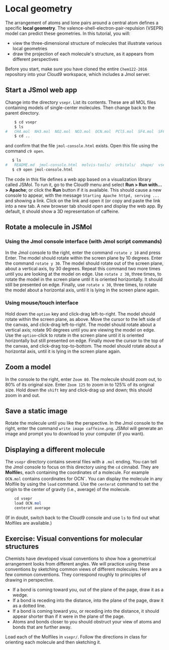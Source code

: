 # Local geometry

The arrangement of atoms and lone pairs around a central atom defines a specific **local geometry**. The valence-shell-electron-pair-repulsion (VSEPR) model can predict these geometries. In this tutorial, you will:

- view the three-dimensional structure of molecules that illustrate various local geometries
- draw the projection of each molecule's structure, as it appears from different perspectives

Before you start, make sure you have cloned the entire `Chem122-2016` repository into your Cloud9 workspace, which includes a Jmol server.


## Start a JSmol web app

Change into the directory `vsepr`. List its contents. These are all MOL files containing models of single-center molecules. Then change back to the parent directory.

```bash
    $ cd vsepr
    $ ls
#   CH4.mol  NH3.mol  NO2.mol  NO3.mol  OCN.mol  PCl5.mol  SF4.mol  SF6.mol  XeF4.mol  vsepr.md  water.mol    
    $ cd ..
```

 and confirm that the file `jmol-console.html` exists. Open this file using the command `c9 open`.
 
 ```bash
    $ ls
#   README.md  jmol-console.html  molvis-tools/  orbitals/  shape/  vsepr/  welcome/
    $ c9 open jmol-console.html
```
 
The code in this file defines a web app based on a visualization library called JSMol. To run it, go to the Cloud9 menu and select **Run > Run with... > Apache**; or click the **Run** button if it is available. This should cause a new console to appear, with the message `Starting Apache httpd, serving ...` and showing a link. Click on the link and open it (or copy and paste the link into a new tab. A new browser tab should open and display the web app. By default, it should show a 3D representation of caffeine. 

## Rotate a molecule in JSMol

### Using the Jmol console interface (with Jmol script commands)

In the Jmol console to the right, enter the command `rotate z 10` and press Enter. The model should rotate within the screen plane by 10 degrees. Enter the command `rotate y 30`. The model should rotate out of the screen plane, about a vertical axis, by 30 degrees. Repeat this command two more times until you are looking at the model on edge. Use `rotate z 30`, three times, to rotate the model in the screen plane until it is oriented horizontally. It should still be presented on edge. Finally, use `rotate x 30`, three times, to rotate the model about a horizontal axis, until it is lying in the screen plane again.

### Using mouse/touch interface

Hold down the `option` key and click-drag left-to-right. The model should rotate within the screen plane, as above. Move the cursor to the left side of the canvas, and click-drag left-to-right. The model should rotate about a vertical axis; rotate 90 degrees until you are viewing the model on edge. Use the `option`-click to rotate in the screen plane until it is oriented horizontally but still presented on edge. Finally move the cursor to the top of the canvas, and click-drag top-to-bottom. The model should rotate about a horizontal axis, until it is lying in the screen plane again.

## Zoom a model

In the console to the right, enter `Zoom 80`. The molecule should zoom out, to 80% of its original size. Enter `Zoom 125` to zoom in to 125% of its original size. Hold down the `shift` key and click-drag up and down; this should zoom in and out.


## Save a static image

Rotate the molecule until you like the perspective. In the Jmol console to the right, enter the command `write image caffeine.png`. JSMol will generate an image and prompt you to download to your computer (if you want). 


## Displaying a different molecule

The `vsepr` directory contains several files with a `.mol` ending. You can tell the Jmol console to focus on this directory using the `cd` cinnabd. They are **Molfile**s, each containing the coordinates of a molecule. For example `OCN.mol` contains coordinates for OCN<sup>-</sup>. You can display the molecule in any Molfile by using the `load` command. Use the `centerat` command to set the origin to the center of gravity (i.e., average) of the molecule.

```Java
    cd vsepr
    load OCN.mol
    centerat average
```

(If in doubt, switch back to the Cloud9 console and use `ls` to find out what Molfiles are available.)

## Exercise: Visual conventions for molecular structures

Chemists have developed visual conventions to show how a geometrical arrangement looks from different angles. We will practice using these conventions by sketching common views of different molecules. Here are a few common conventions. They correspond roughly to principles of drawing in perspective.

- If a bond is coming toward you, out of the plane of the page, draw it as a wedge.
- If a bond is receding into the distance, into the plane of the page, draw it as a dotted line.
- If a bond is coming toward you, or receding into the distance, it should appear shorter than if it were in the plane of the page.
- Atoms and bonds closer to you should obstruct your view of atoms and bonds that are further away. 

Load each of the Molfiles in `vsepr/`. Follow the directions in class for orienting each molecule and then sketching it.

